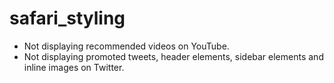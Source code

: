 # safari_styling

- Not displaying recommended videos on YouTube.
- Not displaying promoted tweets, header elements, sidebar elements and inline images on Twitter.

